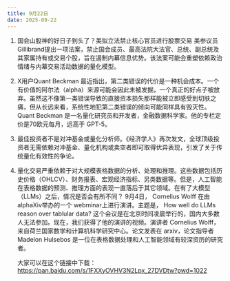 ```yaml
---
title: 9月22日
date: 2025-09-22
---
```


1. 国会山股神的好日子到头了？美拟立法禁止核心官员进行股票交易
美参议员Gillibrand提出一项法案，禁止国会成员、最高法院大法官、总统、副总统及其家属持有或交易个股，旨在遏制内幕信息优势。该法案可能会重塑依赖政治情绪与内幕交易活动数据的量化模型。

2. X用户Quant Beckman 最近指出，第二类错误的代价是一种机会成本。一个有价值的阿尔法（alpha）来源可能会因此未被发掘，一个真正的好点子被放弃。虽然这不像第一类错误导致的直接资本损失那样能被立即感受到切肤之痛，但从长远来看，系统性地犯第二类错误的倾向可能同样具有毁灭性。Quant Beckman 是一名量化研究员和开发者，金融数据科学家。他的专栏定价是70欧元每月，远高于 GPT-5。

3. 最佳投资者不是对冲基金或量化分析师。《经济学人》再次发文，全球顶级投资者无需依赖对冲基金、量化机构或卖空者即可取得优异表现，引发了关于传统量化有效性的争论。

4. 量化交易严重依赖于对大规模表格数据的分析、处理和推理。这些数据包括历史价格（OHLCV）、财务报表、宏观经济指标、另类数据等。但是，人工智能在表格数据的预测、推理方面的表现一直落后于其它领域。在有了大模型（LLMs）之后，情况是否会有所不同？ 9月4日， Cornelius Wolff 在由 alphaXiv举办的一个 webminar上进行演讲。主题是， How well do LLMs reason over tablular data? 这个会议是在北京时间凌晨举行的，国内大多数人无法参加。现在，我们获得了他的演讲的视频。演讲者 Cornelius Wolff，来自荷兰国家数学和计算机科学研究中心。论文发表在 arxiv，论文指导者 Madelon Hulsebos 是一位在表格数据处理和人工智能领域有较深资历的研究者。
   
   大家可以在这个链接中下载：https://pan.baidu.com/s/1FXXyOVHV3N2Lpx_27DVDtw?pwd=1022
